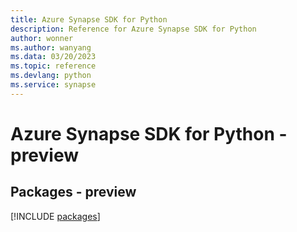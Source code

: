```yaml
---
title: Azure Synapse SDK for Python
description: Reference for Azure Synapse SDK for Python
author: wonner
ms.author: wanyang
ms.data: 03/20/2023
ms.topic: reference
ms.devlang: python
ms.service: synapse
---
```

# Azure Synapse SDK for Python - preview
## Packages - preview
[!INCLUDE [packages](synapse-index.md)]